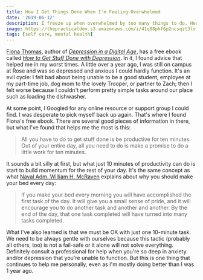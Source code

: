 ```yaml
---
title: How I Get Things Done When I'm Feeling Overwhelmed
date: '2019-06-12'
description: I freeze up when overwhelmed by too many things to do. Here's how I start to work through the paralyzation.
image: https://thepracticaldev.s3.amazonaws.com/i/41q88phf6p2ncsqzt3lv.jpg
tags: [self care, mental health]
---
```


[Fiona Thomas](https://twitter.com/fionalikes), author of [_Depression in a Digital Age_](https://www.amazon.com/Depression-Digital-Age-Highs-Perfectionism/dp/1912478501), has a free ebook called [_How to Get Stuff Done with Depression_](https://fionalikestoblog.com/2017/09/19/getstuffdone/?fbclid=IwAR3l2_kzCXyUB6SbGbPU9f6p8ga4HOfkB9-ad4eyb0MfgiIAqo3mUhs54jA). In it, I found advice that helped me in my worst times. A little over a year ago, I was still on campus at Rose and was so depressed and anxious I could hardly function. It's an evil cycle: I felt bad about being unable to be a good student, employee at my part-time job, dog mom to the lovely Trooper, or partner to Zach; then I felt worse because I couldn't perform pretty simple tasks around our place such as loading the dishwasher.

At some point, I Googled for any online resource or support group I could find. I was desperate to pick myself back up again. That's where I found Fiona's free ebook. There are several good pieces of information in there, but what I've found that helps me the most is this:

> All you have to do to get stuff done is be productive for ten minutes. Out of your entire day, all you need to do is make a promise to do a little work for ten minutes.

It sounds a bit silly at first, but what just 10 minutes of productivity can do is start to build momentum for the rest of your day. It's the same concept as what [Naval Adm. William H. McRaven](https://news.utexas.edu/2014/05/16/mcraven-urges-graduates-to-find-courage-to-change-the-world/) explains about why you should make your bed every day:

> If you make your bed every morning you will have accomplished the first task of the day. It will give you a small sense of pride, and it will encourage you to do another task and another and another. By the end of the day, that one task completed will have turned into many tasks completed.

What I've also learned is that we must be OK with just one 10-minute task. We need to be always gentle with ourselves because this tactic (probably all others, too) is not a fail-safe or it alone will not solve everything. Definitely consult a professional for help when you're so deep in anxiety and/or depression that you're unable to function. But this is one thing that continues to help me personally, even as I'm mostly doing better than I was 1 year ago.
